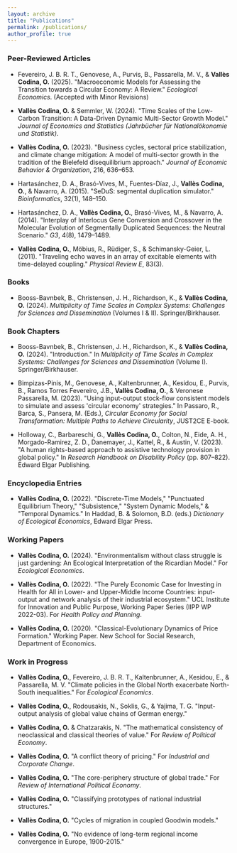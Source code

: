 ```yaml
---
layout: archive
title: "Publications"
permalink: /publications/
author_profile: true
---
```


### Peer-Reviewed Articles

- Fevereiro, J. B. R. T., Genovese, A., Purvis, B., Passarella, M. V., & **Vallès Codina, O.** (2025). "Macroeconomic Models for Assessing the Transition towards a Circular Economy: A Review." *Ecological Economics*. (Accepted with Minor Revisions)

- **Vallès Codina, O.** & Semmler, W. (2024). "Time Scales of the Low-Carbon Transition: A Data-Driven Dynamic Multi-Sector Growth Model." *Journal of Economics and Statistics (Jahrbücher für Nationalökonomie und Statistik)*.

- **Vallès Codina, O.** (2023). "Business cycles, sectoral price stabilization, and climate change mitigation: A model of multi-sector growth in the tradition of the Bielefeld disequilibrium approach." *Journal of Economic Behavior & Organization*, 216, 636–653.

- Hartasánchez, D. A., Brasó-Vives, M., Fuentes-Díaz, J., **Vallès Codina, O.**, & Navarro, A. (2015). "SeDuS: segmental duplication simulator." *Bioinformatics*, 32(1), 148–150.

- Hartasánchez, D. A., **Vallès Codina, O.**, Brasó-Vives, M., & Navarro, A. (2014). "Interplay of Interlocus Gene Conversion and Crossover in the Molecular Evolution of Segmentally Duplicated Sequences: the Neutral Scenario." *G3*, 4(8), 1479–1489.

- **Vallès Codina, O.**, Möbius, R., Rüdiger, S., & Schimansky-Geier, L. (2011). "Traveling echo waves in an array of excitable elements with time-delayed coupling." *Physical Review E*, 83(3).

### Books

- Booss-Bavnbek, B., Christensen, J. H., Richardson, K., & **Vallès Codina, O.** (2024). *Multiplicity of Time Scales in Complex Systems: Challenges for Sciences and Dissemination* (Volumes I & II). Springer/Birkhauser.

### Book Chapters

- Booss-Bavnbek, B., Christensen, J. H., Richardson, K., & **Vallès Codina, O.** (2024). "Introduction." In *Multiplicity of Time Scales in Complex Systems: Challenges for Sciences and Dissemination* (Volume I). Springer/Birkhauser.

- Bimpizas-Pinis, M., Genovese, A., Kaltenbrunner, A., Kesidou, E., Purvis, B., Ramos Torres Fevereiro, J.B., **Vallès Codina, O.**, & Veronese Passarella, M. (2023). "Using input-output stock-flow consistent models to simulate and assess 'circular economy' strategies." In Passaro, R., Barca, S., Pansera, M. (Eds.), *Circular Economy for Social Transformation: Multiple Paths to Achieve Circularity*, JUST2CE E-book.

- Holloway, C., Barbareschi, G., **Vallès Codina, O.**, Colton, N., Eide, A. H., Morgado-Ramirez, Z. D., Danemayer, J., Kattel, R., & Austin, V. (2023). "A human rights-based approach to assistive technology provision in global policy." In *Research Handbook on Disability Policy* (pp. 807–822). Edward Elgar Publishing.

### Encyclopedia Entries

- **Vallès Codina, O.** (2022). "Discrete-Time Models," "Punctuated Equilibrium Theory," "Subsistence," "System Dynamic Models," & "Temporal Dynamics." In Haddad, B. & Solomon, B.D. (eds.) *Dictionary of Ecological Economics*, Edward Elgar Press.

### Working Papers

- **Vallès Codina, O.** (2024). "Environmentalism without class struggle is just gardening: An Ecological Interpretation of the Ricardian Model." For *Ecological Economics*.

- **Vallès Codina, O.** (2022). "The Purely Economic Case for Investing in Health for All in Lower- and Upper-Middle Income Countries: input-output and network analysis of their industrial ecosystem." UCL Institute for Innovation and Public Purpose, Working Paper Series (IIPP WP 2022-03). For *Health Policy and Planning*.

- **Vallès Codina, O.** (2020). "Classical-Evolutionary Dynamics of Price Formation." Working Paper. New School for Social Research, Department of Economics.

### Work in Progress

- **Vallès Codina, O.**, Fevereiro, J. B. R. T., Kaltenbrunner, A., Kesidou, E., & Passarella, M. V. "Climate policies in the Global North exacerbate North-South inequalities." For *Ecological Economics*.

- **Vallès Codina, O.**, Rodousakis, N., Soklis, G., & Yajima, T. G. "Input-output analysis of global value chains of German energy."

- **Vallès Codina, O.** & Chatzarakis, N. "The mathematical consistency of neoclassical and classical theories of value." For *Review of Political Economy*.

- **Vallès Codina, O.** "A conflict theory of pricing." For *Industrial and Corporate Change*.

- **Vallès Codina, O.** "The core-periphery structure of global trade." For *Review of International Political Economy*.

- **Vallès Codina, O.** "Classifying prototypes of national industrial structures."

- **Vallès Codina, O.** "Cycles of migration in coupled Goodwin models."

- **Vallès Codina, O.** "No evidence of long-term regional income convergence in Europe, 1900-2015."
